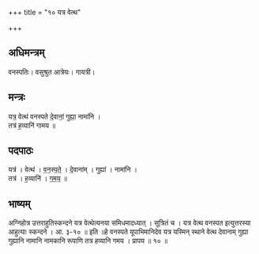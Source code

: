 +++
title = "१० यत्र वेत्थ"

+++
## अधिमन्त्रम्
वनस्पतिः। वसुश्रुत आत्रेयः। गायत्री।

## मन्त्रः
यत्र॒ वेत्थ॑ वनस्पते दे॒वानां॒ गुह्या॒ नामा॑नि ।  
तत्र॑ ह॒व्यानि॑ गामय ॥

## पदपाठः
यत्र॑ । वेत्थ॑ । व॒न॒स्प॒ते॒ । दे॒वाना॑म् । गुह्या॑ । नामा॑नि ।  
तत्र॑ । ह॒व्यानि॑ । ग॒म॒य॒ ॥

## भाष्यम्
अग्निहोत्र उत्तराहुतिस्कन्दने यत्र वेत्थेत्यनया समिधमादध्यात् । सूत्रितं च । यत्र वेत्थ वनस्पत इत्युत्तरस्या आहुत्याः स्कन्दने । आ. ३-१० ॥ इति ॥हे वनस्पते यूपाभिमानिदेव यत्र यस्मिन् स्थाने वेत्थ देवानाम् गुह्या गुह्यानि नामानि नामकानि रूपाणि तत्र हव्यानि गमय । प्रापय ॥ १० ॥